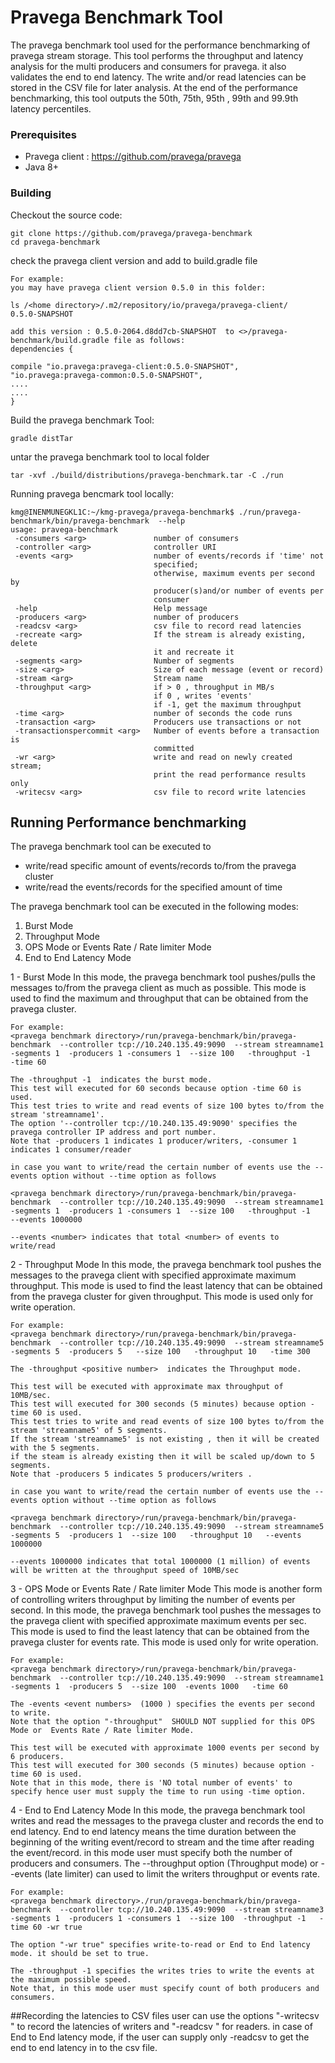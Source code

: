 <!--
Copyright (c) 2017 Dell Inc., or its subsidiaries. All Rights Reserved.

Licensed under the Apache License, Version 2.0 (the "License");
you may not use this file except in compliance with the License.
You may obtain a copy of the License at

    http://www.apache.org/licenses/LICENSE-2.0
-->

# Pravega Benchmark Tool

The pravega benchmark tool used for the performance benchmarking of pravega stream storage.
This tool performs the throughput and latency analysis for the multi producers and consumers for pravega.
it also validates the end to end latency. The write and/or read latencies can be stored in the CSV file for later analysis.
At the end of the performance benchmarking, this tool outputs the 50th, 75th, 95th , 99th and 99.9th latency percentiles.


### Prerequisites

- Pravega client : https://github.com/pravega/pravega
- Java 8+

### Building

Checkout the source code:

```
git clone https://github.com/pravega/pravega-benchmark
cd pravega-benchmark
```

check the pravega client version and add to build.gradle file

```
For example:
you may have pravega client version 0.5.0 in this folder:

ls /<home directory>/.m2/repository/io/pravega/pravega-client/
0.5.0-SNAPSHOT

add this version : 0.5.0-2064.d8dd7cb-SNAPSHOT  to <>/pravega-benchmark/build.gradle file as follows:
dependencies {

compile "io.pravega:pravega-client:0.5.0-SNAPSHOT",
"io.pravega:pravega-common:0.5.0-SNAPSHOT",
....
....
}
```

Build the pravega benchmark Tool:

```
gradle distTar
```

untar the pravega benchmark tool to local folder

```
tar -xvf ./build/distributions/pravega-benchmark.tar -C ./run
```

Running pravega bencmark tool locally:

```
kmg@INENMUNEGKL1C:~/kmg-pravega/pravega-benchmark$ ./run/pravega-benchmark/bin/pravega-benchmark  --help
usage: pravega-benchmark
 -consumers <arg>               number of consumers
 -controller <arg>              controller URI
 -events <arg>                  number of events/records if 'time' not
                                specified;
                                otherwise, maximum events per second by
                                producer(s)and/or number of events per
                                consumer
 -help                          Help message
 -producers <arg>               number of producers
 -readcsv <arg>                 csv file to record read latencies
 -recreate <arg>                If the stream is already existing, delete
                                it and recreate it
 -segments <arg>                Number of segments
 -size <arg>                    Size of each message (event or record)
 -stream <arg>                  Stream name
 -throughput <arg>              if > 0 , throughput in MB/s
                                if 0 , writes 'events'
                                if -1, get the maximum throughput
 -time <arg>                    number of seconds the code runs
 -transaction <arg>             Producers use transactions or not
 -transactionspercommit <arg>   Number of events before a transaction is
                                committed
 -wr <arg>                      write and read on newly created stream;
                                print the read performance results only
 -writecsv <arg>                csv file to record write latencies
```

## Running Performance benchmarking

The pravega benchmark tool can be executed to
 - write/read specific amount of events/records to/from the pravega cluster
 - write/read the events/records for the specified amount of time

The pravega benchmark tool can be executed in the following modes:
1. Burst Mode
2. Throughput Mode
3. OPS Mode or  Events Rate / Rate limiter Mode
4. End to End Latency Mode


1 - Burst Mode
In this mode, the pravega benchmark tool pushes/pulls the messages to/from the pravega client as much as possible.
This mode is used to find the maximum and throughput that can be obtained from the pravega cluster.

```
For example:
<pravega benchmark directory>/run/pravega-benchmark/bin/pravega-benchmark  --controller tcp://10.240.135.49:9090  --stream streamname1  -segments 1  -producers 1 -consumers 1  --size 100   -throughput -1   -time 60

The -throughput -1  indicates the burst mode.
This test will executed for 60 seconds because option -time 60 is used.
This test tries to write and read events of size 100 bytes to/from the stream 'streamname1'.
The option '--controller tcp://10.240.135.49:9090' specifies the pravega controller IP address and port number.
Note that -producers 1 indicates 1 producer/writers, -consumer 1 indicates 1 consumer/reader

in case you want to write/read the certain number of events use the --events option without --time option as follows

<pravega benchmark directory>/run/pravega-benchmark/bin/pravega-benchmark  --controller tcp://10.240.135.49:9090  --stream streamname1  -segments 1  -producers 1 -consumers 1  --size 100   -throughput -1   --events 1000000

--events <number> indicates that total <number> of events to write/read
```

2 - Throughput Mode
In this mode, the pravega benchmark tool pushes the messages to the pravega client with specified approximate maximum throughput.
This mode is used to find the least latency  that can be obtained from the pravega cluster for given throughput.
This mode is used only for write operation.

```
For example:
<pravega benchmark directory>/run/pravega-benchmark/bin/pravega-benchmark  --controller tcp://10.240.135.49:9090  --stream streamname5  -segments 5  -producers 5   --size 100   -throughput 10   -time 300

The -throughput <positive number>  indicates the Throughput mode.

This test will be executed with approximate max throughput of 10MB/sec.
This test will executed for 300 seconds (5 minutes) because option -time 60 is used.
This test tries to write and read events of size 100 bytes to/from the stream 'streamname5' of 5 segments.
If the stream 'streamname5' is not existing , then it will be created with the 5 segments.
if the steam is already existing then it will be scaled up/down to 5 segments.
Note that -producers 5 indicates 5 producers/writers .

in case you want to write/read the certain number of events use the --events option without --time option as follows

<pravega benchmark directory>/run/pravega-benchmark/bin/pravega-benchmark  --controller tcp://10.240.135.49:9090  --stream streamname5  -segments 5  -producers 1  --size 100   -throughput 10   --events 1000000

--events 1000000 indicates that total 1000000 (1 million) of events will be written at the throughput speed of 10MB/sec
```

3 - OPS Mode or  Events Rate / Rate limiter Mode
This mode is another form of controlling writers throughput by limiting the number of events per second.
In this mode, the pravega benchmark tool pushes the messages to the pravega client with specified approximate maximum events per sec.
This mode is used to find the least latency  that can be obtained from the pravega cluster for events rate.
This mode is used only for write operation.

```
For example:
<pravega benchmark directory>/run/pravega-benchmark/bin/pravega-benchmark  --controller tcp://10.240.135.49:9090  --stream streamname1  -segments 1  -producers 5  --size 100  -events 1000   -time 60

The -events <event numbers>  (1000 ) specifies the events per second to write.
Note that the option "-throughput"  SHOULD NOT supplied for this OPS Mode or  Events Rate / Rate limiter Mode.

This test will be executed with approximate 1000 events per second by 6 producers.
This test will executed for 300 seconds (5 minutes) because option -time 60 is used.
Note that in this mode, there is 'NO total number of events' to specify hence user must supply the time to run using -time option.
```

4 - End to End Latency Mode
In this mode, the pravega benchmark tool writes and read the messages to the pravega cluster and records the end to end latency.
End to end latency means the time duration between the beginning of the writing event/record to stream and the time after reading the event/record.
in this mode user must specify both the number of producers and consumers.
The --throughput option (Throughput mode) or --events (late limiter) can used to limit the writers throughput or events rate.

```
For example:
<pravega benchmark directory>./run/pravega-benchmark/bin/pravega-benchmark  --controller tcp://10.240.135.49:9090  --stream streamname3  -segments 1  -producers 1 -consumers 1  --size 100  -throughput -1   -time 60 -wr true

The option "-wr true" specifies write-to-read or End to End latency mode. it should be set to true.

The -throughput -1 specifies the writes tries to write the events at the maximum possible speed.
Note that, in this mode user must specify count of both producers and consumers.
```

##Recording the latencies to CSV files
user can use the options "-writecsv  <file name>" to record the latencies of writers and "-readcsv <file name>" for readers.
in case of End to End latency mode, if the user can supply only -readcsv to get the end to end latency in to the csv file.

